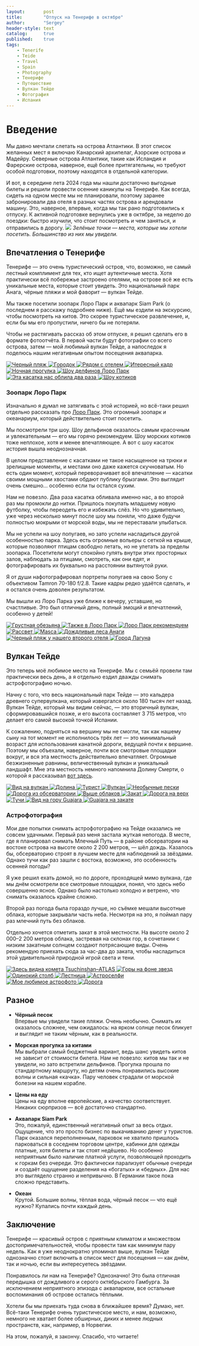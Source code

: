 ```yaml
---
layout:       post
title:        "Отпуск на Тенерифе в октябре"
author:       "Sergey"
header-style: text
catalog:      true
published:    true
tags:
    - Tenerife
    - Teide
    - Travel
    - Spain
    - Photography
    - Тенерифе
    - Путешествие
    - Вулкан Тейде
    - Фотография
    - Испания
---
```


# Введение
Мы давно мечтали слетать на острова Атлантики. В этот список желанных мест я включаю Канарский архипелаг, Азорские острова и Мадейру. Северные острова Атлантики, такие как Исландия и Фарерские острова, наверное, ещё более притягательны, но требуют особой подготовки, поэтому находятся в отдельной категории.

И вот, в середине лета 2024 года мы нашли достаточно выгодные билеты и решили провести осенние каникулы на Тенерифе. Как всегда, сидеть на одном месте мы не планировали, поэтому заранее забронировали два отеля в разных частях острова и арендовали машину. Это, наверное, впервые, когда мы так рано подготовились к отпуску. К активной подготовке вернулись уже в октябре, за неделю до поездки: быстро изучили, что стоит посмотреть и чем заняться, и отправились в дорогу. 
![]({{site.baseurl}}/img/9_tenerife/map.jpeg)
 *Зелёные точки — места, которые мы хотели посетить. Большинство из них мы увидели.*
 
 

## Впечатления о Тенерифе
Тенерифе — это очень туристический остров, что, возможно, не самый лестный комплимент для тех, кто ищет аутентичные места. Хотя практически всё побережье застроено отелями, на острове всё же есть уникальные места, которые стоит увидеть. Это национальный парк Анага, чёрные пляжи и мой фаворит — вулкан Тейде.

Мы также посетили зоопарк Лоро Парк и аквапарк Siam Park (о последнем я расскажу подробнее ниже). Ещё мы ездили на экскурсию, чтобы посмотреть на китов. Это скорее туристическое развлечение, и, если бы мы его пропустили, ничего бы не потеряли.

Чтобы не растягивать рассказ об этом отпуске, я решил сделать его в формате фотоотчёта. В первой части будут фотографии со всего острова, затем — мой любимый вулкан Тейде, а напоследок я поделюсь нашим негативным опытом посещения аквапарка.


<div class="photo-grid">
  <a href="{{site.baseurl}}/img/9_tenerife/DSC00809.jpeg" data-lightbox="gallery" data-title="Черный пляж">
    <img src="{{site.baseurl}}/img/9_tenerife/DSC00809.jpeg" alt="Черный пляж">
  </a>
  <a href="{{site.baseurl}}/img/9_tenerife/DSC01023.jpeg" data-lightbox="gallery" data-title="Городок">
    <img src="{{site.baseurl}}/img/9_tenerife/DSC01023.jpeg" alt="Городок">
  </a>
  <a href="{{site.baseurl}}/img/9_tenerife/DSC01078.jpeg" data-lightbox="gallery" data-title="Рядом с отелем">
    <img src="{{site.baseurl}}/img/9_tenerife/DSC01078.jpeg" alt="Рядом с отелем">
  </a>
   <a href="{{site.baseurl}}/img/9_tenerife/DSC01044.jpeg" data-lightbox="gallery" data-title="Итересный кадр">
    <img src="{{site.baseurl}}/img/9_tenerife/DSC01044.jpeg" alt="Итересный кадр">
  </a>
    <a href="{{site.baseurl}}/img/9_tenerife/DSC01086.jpeg" data-lightbox="gallery" data-title="Ночная прогулка">
    <img src="{{site.baseurl}}/img/9_tenerife/DSC01086.jpeg" alt="Ночная прогулка">
  </a>
   <a href="{{site.baseurl}}/img/9_tenerife/DSC01143.jpeg" data-lightbox="gallery" data-title="Шоу делфинов Лоро Парк">
    <img src="{{site.baseurl}}/img/9_tenerife/DSC01143.jpeg" alt="Шоу делфинов Лоро Парк">
  </a>
    <a href="{{site.baseurl}}/img/9_tenerife/DSC01408.jpeg" data-lightbox="gallery" data-title="Эта касатка нас облила два раза">
    <img src="{{site.baseurl}}/img/9_tenerife/DSC01408.jpeg" alt="Эта касатка нас облила два раза">
  </a>
     <a href="{{site.baseurl}}/img/9_tenerife/DSC01701.jpeg" data-lightbox="gallery" data-title="Шоу котиков">
    <img src="{{site.baseurl}}/img/9_tenerife/DSC01701.jpeg" alt="Шоу котиков">
  </a>
  </div>

### Зоопарк Лоро Парк

Изначально я думал не затягивать с этой историей, но всё-таки решил отдельно рассказать про [Лоро Парк](https://www.loroparque.com/en/). Это огромный зоопарк и океанариум, который действительно стоит посетить.

Мы посмотрели три шоу. Шоу дельфинов оказалось самым красочным и увлекательным — его мы горячо рекомендуем. Шоу морских котиков тоже неплохое, хотя и менее впечатляющее. А вот с шоу касаток история вышла неоднозначная.

В целом представление с касатками не такое насыщенное на трюки и зрелищные моменты, и местами оно даже кажется скучноватым. Но есть один момент, который переворачивает всё впечатление — касатки своими мощными хвостами обдают публику брызгами. Это выглядит очень смешно… особенно если ты остался сухим.

Нам не повезло. Два раза касатка обливала именно нас, а во второй раз мы промокли до нитки. Пришлось покупать младшему новую футболку, чтобы переодеть его и избежать слёз. Но что удивительно, уже через несколько минут после шоу мы поняли, что даже будучи полностью мокрыми от морской воды, мы не переставали улыбаться.

Мы не успели на шоу попугаев, но зато успели насладиться другой особенностью парка. Здесь есть огромные вольеры с сеткой на крыше, которые позволяют птицам свободно летать, но не улетать за пределы зоопарка. Посетители могут спокойно гулять внутри этих просторных залов, наблюдать за птицами, смотреть, как они едят, и фотографировать их буквально на расстоянии вытянутой руки.

Я от души нафотографировал портреты попугаев на свою Sony с объективом Tamron 70-180 f/2.8. Такие кадры редко удаётся сделать, и я остался очень доволен результатом.

Мы вышли из Лоро Парка уже ближе к вечеру, уставшие, но счастливые. Это был отличный день, полный эмоций и впечатлений, особенно у детей!
 
 <div class="photo-grid">
     <a href="{{site.baseurl}}/img/9_tenerife/DSC01769.jpeg" data-lightbox="gallery" data-title="Грустная обезьяна">
    <img src="{{site.baseurl}}/img/9_tenerife/DSC01769.jpeg" alt="Грустная обезьяна">
  </a>
      <a href="{{site.baseurl}}/img/9_tenerife/DSC01939.jpeg" data-lightbox="gallery" data-title="Также в Лоро Парк">
    <img src="{{site.baseurl}}/img/9_tenerife/DSC01939.jpeg" alt="Также в Лоро Парк">
  </a>
   <a href="{{site.baseurl}}/img/9_tenerife/DSC01901.jpeg" data-lightbox="gallery" data-title="Лоро Парк рекомендуем">
    <img src="{{site.baseurl}}/img/9_tenerife/DSC01901.jpeg" alt="Лоро Парк рекомендуем">
  </a>
   <a href="{{site.baseurl}}/img/9_tenerife/DSC02174.jpeg" data-lightbox="gallery" data-title="Рассвет">
    <img src="{{site.baseurl}}/img/9_tenerife/DSC02174.jpeg" alt="Рассвет">
  </a>
     <a href="{{site.baseurl}}/img/9_tenerife/DSC02515.jpeg" data-lightbox="gallery" data-title="Masca">
    <img src="{{site.baseurl}}/img/9_tenerife/DSC02515.jpeg" alt="Masca">
  </a>
      <a href="{{site.baseurl}}/img/9_tenerife/DSC03111.jpeg" data-lightbox="gallery" data-title="Дождливые леса Анаги">
    <img src="{{site.baseurl}}/img/9_tenerife/DSC03111.jpeg" alt="Дождливые леса Анаги">
  </a>
       <a href="{{site.baseurl}}/img/9_tenerife/DSC03215.jpeg" data-lightbox="gallery" data-title="Черный пляж у нашего второго отеля">
    <img src="{{site.baseurl}}/img/9_tenerife/DSC03215.jpeg" alt="Черный пляж у нашего второго отеля">
  </a>
        <a href="{{site.baseurl}}/img/9_tenerife/DSC03559.jpeg" data-lightbox="gallery" data-title="Город Лагуна">
    <img src="{{site.baseurl}}/img/9_tenerife/DSC03559.jpeg" alt="Город Лагуна">
  </a>
</div>

## Вулкан Тейде

Это теперь моё любимое место на Тенерифе. Мы с семьёй провели там практически весь день, а я отдельно ездил дважды снимать астрофотографию ночью.

Начну с того, что весь национальный парк Тейде — это кальдера древнего супервулкана, который извергался около 180 тысяч лет назад. Вулкан Тейде, который мы видим сейчас, — это вторичный вулкан, сформировавшийся позже, и его высота составляет 3 715 метров, что делает его самой высокой точкой Испании.

К сожалению, подняться на вершину мы не смогли, так как нашему сыну на тот момент не исполнилось трёх лет — это минимальный возраст для использования канатной дороги, ведущей почти к вершине. Поэтому мы объехали, наверное, почти все смотровые площадки вокруг, и вся эта местность действительно впечатляет. Огромные безжизненные равнины, величественный вулкан и уникальный ландшафт. Мне эта местность немного напомнила Долину Смерти, о которой я рассказывал [вот здесь](https://www.tomintales.com/2024/03/02/death-valley/).

<div class="photo-grid">
  <a href="{{site.baseurl}}/img/9_tenerife/DSC02193.jpeg" data-lightbox="gallery" data-title="Вид на вулкан">
    <img src="{{site.baseurl}}/img/9_tenerife/DSC02193.jpeg" alt="Вид на вулкан">
  </a>
  <a href="{{site.baseurl}}/img/9_tenerife/DSC02251.jpeg" data-lightbox="gallery" data-title="Долина">
    <img src="{{site.baseurl}}/img/9_tenerife/DSC02251.jpeg" alt="Долина">
  </a>
  <a href="{{site.baseurl}}/img/9_tenerife/DSC02283.jpeg" data-lightbox="gallery" data-title="Турист">
    <img src="{{site.baseurl}}/img/9_tenerife/DSC02283.jpeg" alt="Турист">
  </a>
   <a href="{{site.baseurl}}/img/9_tenerife/DSC02316.jpeg" data-lightbox="gallery" data-title="Вулкан">
    <img src="{{site.baseurl}}/img/9_tenerife/DSC02316.jpeg" alt="Вулкан">
  </a>
    <a href="{{site.baseurl}}/img/9_tenerife/DSC02400.jpeg" data-lightbox="gallery" data-title="Необычные пески">
    <img src="{{site.baseurl}}/img/9_tenerife/DSC02400.jpeg" alt="Необычные пески">
  </a>
  <a href="{{site.baseurl}}/img/9_tenerife/DSC02420.jpeg" data-lightbox="gallery" data-title="Дорога из обсерватории">
    <img src="{{site.baseurl}}/img/9_tenerife/DSC02420.jpeg" alt="Дорога из обсерватории">
  </a>
  <a href="{{site.baseurl}}/img/9_tenerife/DSC02441.jpeg" data-lightbox="gallery" data-title="Выше облаков">
    <img src="{{site.baseurl}}/img/9_tenerife/DSC02441.jpeg" alt="Выше облаков">
  </a>
  <a href="{{site.baseurl}}/img/9_tenerife/DSC02665.jpeg" data-lightbox="gallery" data-title="Закат">
    <img src="{{site.baseurl}}/img/9_tenerife/DSC02665.jpeg" alt="Закат">
  </a>
   <a href="{{site.baseurl}}/img/9_tenerife/DSC02677.jpeg" data-lightbox="gallery" data-title="Дорога на верх">
    <img src="{{site.baseurl}}/img/9_tenerife/DSC02677.jpeg" alt="Дорога на верх">
  </a>
   <a href="{{site.baseurl}}/img/9_tenerife/DSC02726.jpeg" data-lightbox="gallery" data-title="Тучи">
    <img src="{{site.baseurl}}/img/9_tenerife/DSC02726.jpeg" alt="Тучи">
  </a>
  <a href="{{site.baseurl}}/img/9_tenerife/DSC02759.jpeg" data-lightbox="gallery" data-title="Вид на гору Guajara">
    <img src="{{site.baseurl}}/img/9_tenerife/DSC02759.jpeg" alt="Вид на гору Guajara">
  </a>
  <a href="{{site.baseurl}}/img/9_tenerife/DSC02847.jpeg" data-lightbox="gallery" data-title="Guajara на закате">
    <img src="{{site.baseurl}}/img/9_tenerife/DSC02847.jpeg" alt="Guajara на закате">
  </a>
</div>

### Астрофотография
Мои две попытки снимать астрофотографию на Тейде оказались не совсем удачными. Первый раз меня застала жуткая непогода. В месте, где я планировал снимать Млечный Путь — в районе обсерватории на востоке острова на высоте около 2 200 метров, — шёл дождь. Казалось бы, обсерваторию строят в лучшем месте для наблюдений за звёздами. Однако тучи как раз зашли с востока, возможно, это особенность осенней погоды?

Я уже решил ехать домой, но по дороге, проходящей мимо вулкана, где мы днём осмотрели все смотровые площадки, понял, что здесь небо совершенно ясное. Однако было настолько холодно и ветрено, что снимать оказалось крайне сложно.

Второй раз погода была гораздо лучше, но съёмке мешали высотные облака, которые закрывали часть неба. Несмотря на это, я поймал пару раз млечний путь без облаков.

Отдельно хочется отметить закат в этой местности. На высоте около 2 000–2 200 метров облака, застревая на склонах гор, в сочетании с низким закатным солнцем создают потрясающие виды. Очень рекомендую приехать сюда за час-два до заката, чтобы насладиться этой удивительной природной игрой света и тени.


<div class="photo-grid">
  <a href="{{site.baseurl}}/img/9_tenerife/DSC02915.jpeg" data-lightbox="gallery" data-title="Здесь видна комета Tsuchinshan–ATLAS">
    <img src="{{site.baseurl}}/img/9_tenerife/DSC02915.jpeg" alt="Здесь видна комета Tsuchinshan–ATLAS">
  </a>
  <a href="{{site.baseurl}}/img/9_tenerife/DSC02934.jpeg" data-lightbox="gallery" data-title="Горы на фоне звезд">
    <img src="{{site.baseurl}}/img/9_tenerife/DSC02934.jpeg" alt="Горы на фоне звезд">
  </a>
  <a href="{{site.baseurl}}/img/9_tenerife/DSC02938.jpeg" data-lightbox="gallery" data-title="Одинокий столб">
    <img src="{{site.baseurl}}/img/9_tenerife/DSC02938.jpeg" alt="Одинокий столб">
  </a>
  <a href="{{site.baseurl}}/img/9_tenerife/DSC02946-Enhanced-NR.jpeg" data-lightbox="gallery" data-title="Лестница">
    <img src="{{site.baseurl}}/img/9_tenerife/DSC02946-Enhanced-NR.jpeg" alt="Лестница">
  </a>
  <a href="{{site.baseurl}}/img/9_tenerife/DSC02905.jpeg" data-lightbox="gallery" data-title="Астроселфи">
    <img src="{{site.baseurl}}/img/9_tenerife/DSC02905.jpeg" alt="Астроселфи">
  </a>
  <a href="{{site.baseurl}}/img/9_tenerife/DSC03484-Enhanced-NR.jpeg" data-lightbox="gallery" data-title="Мое любимое астрофото">
    <img src="{{site.baseurl}}/img/9_tenerife/DSC03484-Enhanced-NR.jpeg" alt="Мое любимое астрофото">
  </a>
  <a href="{{site.baseurl}}/img/9_tenerife/DSC03524-Enhanced-NR.jpeg" data-lightbox="gallery" data-title="Дорога">
    <img src="{{site.baseurl}}/img/9_tenerife/DSC03524-Enhanced-NR.jpeg" alt="Дорога">
  </a>
</div>

## Разное  

- **Чёрный песок**  
  Впервые мы увидели такие пляжи. Очень необычно. Снимать их оказалось сложнее, чем ожидалось: на ярком солнце песок бликует и выглядит не таким чёрным, как в реальности. 

- **Морская прогулка за китами**  
  Мы выбрали самый бюджетный вариант, ведь шанс увидеть китов не зависит от стоимости билета. Нам не повезло: китов мы так и не увидели, но зато встретили дельфинов. Прогулка прошла по стандартному маршруту, но детям очень понравились высокие волны и сильная «качка». Пару человек страдали от морской болезни на нашем корабле. 

- **Цены на еду**  
  Цены на еду вполне европейские, а качество соответствует. Никаких сюрпризов — всё достаточно стандартно.  

- **Аквапарк Siam Park**  
  Это, пожалуй, единственный негативный опыт за весь отдых. Ощущение, что это просто бизнес по выкачиванию денег у туристов. Парк оказался переполненным, парковок не хватило пришлось парковаться в соседнем торговом центре, кабинки для одежды платные, хотя билеты и так стоят недёшево. Но особенно неприятным было наличие платной услуги, позволяющей проходить к горкам без очереди. Это фактически парализует обычные очереди и создаёт ощущение разделения на «богатых» и «бедных». Для нас это выглядело странно и непривычно. В Германии такое пока сложно представить.  
  
- **Океан**  
  Крутой. Большие волны, тёплая вода, чёрный песок — что ещё нужно? Купались почти каждый день.
  
## Заключение

Тенерифе — красивый остров с приятным климатом и множеством достопримечательностей, чтобы провести там как минимум пару недель. Как я уже неоднократно упоминал выше, вулкан Тейде однозначно стоит включить в список мест для посещения — как днём, так и ночью, если вы интересуетесь звёздами.

Понравилось ли нам на Тенерифе? Однозначно! Это была отличная передышка от дождливого и серого октябрьского Гамбурга. За исключением неприятного эпизода с аквапарком, все остальные воспоминания об острове остались тёплыми. 

Хотели бы мы приехать туда снова в ближайшее время? Думаю, нет. Всё-таки Тенерифе очень туристическое место, и нам, возможно, немного не хватает более обширных, диких и менее людных пространств, как, например, в Норвегии.

На этом, пожалуй, я закончу. Спасибо, что читаете!

